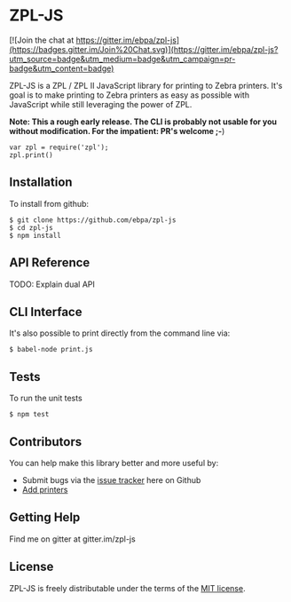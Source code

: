 # ZPL-JS

[![Join the chat at https://gitter.im/ebpa/zpl-js](https://badges.gitter.im/Join%20Chat.svg)](https://gitter.im/ebpa/zpl-js?utm_source=badge&utm_medium=badge&utm_campaign=pr-badge&utm_content=badge)

ZPL-JS is a ZPL / ZPL II JavaScript library for printing to Zebra printers.  It's goal is to make printing to Zebra printers as easy as possible with JavaScript while still leveraging the power of ZPL.

**Note: This a rough early release.  The CLI is probably not usable for you without modification.  For the impatient: PR's welcome ;-**)

    var zpl = require('zpl');
    zpl.print()

## Installation

To install from github:

    $ git clone https://github.com/ebpa/zpl-js
    $ cd zpl-js
    $ npm install

<!--To install via npm:

    $ npm install
-->

## API Reference

TODO: Explain dual API

## CLI Interface

It's also possible to print directly from the command line via:

    $ babel-node print.js

## Tests

To run the unit tests

    $ npm test

## Contributors

You can help make this library better and more useful by:

* Submit bugs via the [issue tracker](https://github.com/ebpa/zpl-js/issues) here on Github
* [Add printers](https://github.com/ebpa/zpl-js/wiki/Adding-Printers)

## Getting Help

Find me on gitter at gitter.im/zpl-js

## License

ZPL-JS is freely distributable under the terms of the [MIT license](https://github.com/ebpa/zpl-js/blob/develop/LICENSE).
